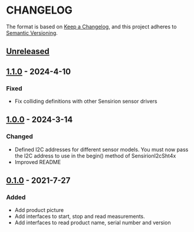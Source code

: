# CHANGELOG

The format is based on [Keep a Changelog](https://keepachangelog.com/en/1.0.0/),
and this project adheres to [Semantic Versioning](https://semver.org/spec/v2.0.0.html).

## [Unreleased] 

## [1.1.0] - 2024-4-10

### Fixed

- Fix colliding definitions with other Sensirion sensor drivers
## [1.0.0] - 2024-3-14

### Changed

- Defined I2C addresses for different sensor models. You must now pass the I2C address to use in the begin() method of SensirionI2cSht4x
- Improved README
## [0.1.0] - 2021-7-27

### Added

- Add product picture
- Add interfaces to start, stop and read measurements.
- Add interfaces to read product name, serial number and version

[Unreleased]: https://github.com/Sensirion/python-i2c-sht4x/compare/1.1.0...HEAD
[1.1.0]: https://github.com/Sensirion/python-i2c-sht4x/compare/1.0.0...1.1.0
[1.0.0]: https://github.com/Sensirion/python-i2c-sht4x/compare/0.1.0...1.0.0
[0.1.0]: https://github.com/Sensirion/python-i2c-sht4x/releases/tag/0.1.0